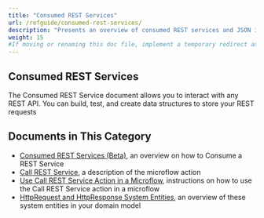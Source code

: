 ```yaml
---
title: "Consumed REST Services"
url: /refguide/consumed-rest-services/
description: "Presents an overview of consumed REST services and JSON in Mendix."
weight: 15
#If moving or renaming this doc file, implement a temporary redirect and let the respective team know they should update the URL in the product. See Mapping to Products for more details.
---
```


## Consumed REST Services

The Consumed REST Service document allows you to interact with any REST API. You can build, test, and create data structures to store your REST requests

## Documents in This Category

* [Consumed REST Services (Beta)](/refguide/consumed-rest-services/), an overview on how to Consume a REST Service 
* [Call REST Service](/refguide/call-rest-action/), a description of the microflow action
* [Use Call REST Service Action in a Microflow](/howto/integration/use-call-rest-action-in-microflow/), instructions on how to use the Call REST Service action in a microflow
* [HttpRequest and HttpResponse System Entities](/refguide/http-request-and-response-entities/), an overview of these system entities in your domain model

